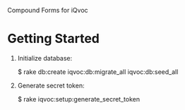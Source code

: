 Compound Forms for iQvoc


Getting Started
===============

1. Initialize database:

    $ rake db:create iqvoc:db:migrate_all iqvoc:db:seed_all

2. Generate secret token:

    $ rake iqvoc:setup:generate_secret_token
